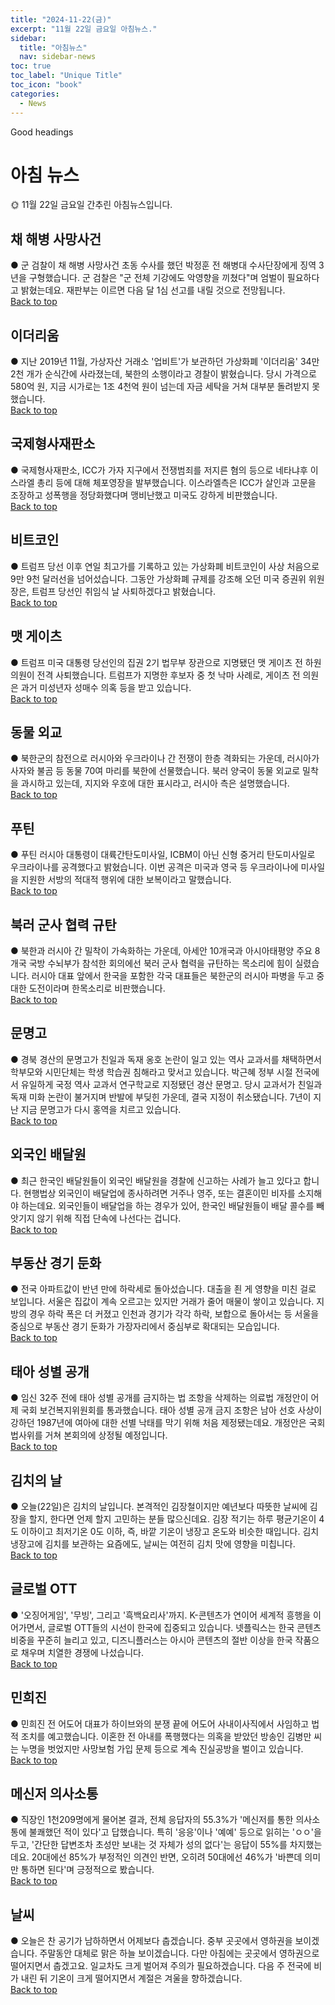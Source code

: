 ```yaml
---
title: "2024-11-22(금)"
excerpt: "11월 22일 금요일 아침뉴스."
sidebar:
  title: "아침뉴스"
  nav: sidebar-news
toc: true
toc_label: "Unique Title"
toc_icon: "book" 
categories:
  - News
---
```


Good headings

# 아침 뉴스
🌞 11월 22일 금요일 간추린 아침뉴스입니다.
## 채 해병 사망사건
● 군 검찰이 채 해병 사망사건 초동 수사를 했던 박정훈 전 해병대 수사단장에게 징역 3년을 구형했습니다. 군 검찰은 "군 전체 기강에도 악영향을 끼쳤다"며 엄벌이 필요하다고 밝혔는데요. 재판부는 이르면 다음 달 1심 선고를 내릴 것으로 전망됩니다.
<br>
<a href="#" class="btn btn--success">Back to top</a>
<br>
## 이더리움
● 지난 2019년 11월, 가상자산 거래소 '업비트'가 보관하던 가상화폐 '이더리움' 34만 2천 개가 순식간에 사라졌는데, 북한의 소행이라고 경찰이 밝혔습니다. 당시 가격으로 580억 원, 지금 시가로는 1조 4천억 원이 넘는데 자금 세탁을 거쳐 대부분 돌려받지 못했습니다.
<br>
<a href="#" class="btn btn--success">Back to top</a>
<br>
## 국제형사재판소
● 국제형사재판소, ICC가 가자 지구에서 전쟁범죄를 저지른 혐의 등으로 네타냐후 이스라엘 총리 등에 대해 체포영장을 발부했습니다. 이스라엘측은 ICC가 살인과 고문을 조장하고 성폭행을 정당화했다며 맹비난했고 미국도 강하게 비판했습니다.
<br>
<a href="#" class="btn btn--success">Back to top</a>
<br>
## 비트코인
● 트럼프 당선 이후 연일 최고가를 기록하고 있는 가상화폐 비트코인이 사상 처음으로 9만 9천 달러선을 넘어섰습니다. 그동안 가상화폐 규제를 강조해 오던 미국 증권위 위원장은, 트럼프 당선인 취임식 날 사퇴하겠다고 밝혔습니다.
<br>
<a href="#" class="btn btn--success">Back to top</a>
<br>
## 맷 게이츠
● 트럼프 미국 대통령 당선인의 집권 2기 법무부 장관으로 지명됐던 맷 게이츠 전 하원의원이 전격 사퇴했습니다. 트럼프가 지명한 후보자 중 첫 낙마 사례로, 게이츠 전 의원은 과거 미성년자 성매수 의혹 등을 받고 있습니다.
<br>
<a href="#" class="btn btn--success">Back to top</a>
<br>
## 동물 외교
● 북한군의 참전으로 러시아와 우크라이나 간 전쟁이 한층 격화되는 가운데, 러시아가 사자와 불곰 등 동물 70여 마리를 북한에 선물했습니다. 북러 양국이 동물 외교로 밀착을 과시하고 있는데, 지지와 우호에 대한 표시라고, 러시아 측은 설명했습니다.
<br>
<a href="#" class="btn btn--success">Back to top</a>
<br>
## 푸틴
● 푸틴 러시아 대통령이 대륙간탄도미사일, ICBM이 아닌 신형 중거리 탄도미사일로 우크라이나를 공격했다고 밝혔습니다. 이번 공격은 미국과 영국 등 우크라이나에 미사일을 지원한 서방의 적대적 행위에 대한 보복이라고 말했습니다.
<br>
<a href="#" class="btn btn--success">Back to top</a>
<br>
## 북러 군사 협력 규탄
● 북한과 러시아 간 밀착이 가속화하는 가운데, 아세안 10개국과 아시아태평양 주요 8개국 국방 수뇌부가 참석한 회의에선 북러 군사 협력을 규탄하는 목소리에 힘이 실렸습니다. 러시아 대표 앞에서 한국을 포함한 각국 대표들은 북한군의 러시아 파병을 두고 중대한 도전이라며 한목소리로 비판했습니다.
<br>
<a href="#" class="btn btn--success">Back to top</a>
<br>
## 문명고
● 경북 경산의 문명고가 친일과 독재 옹호 논란이 일고 있는 역사 교과서를 채택하면서 학부모와 시민단체는 학생 학습권 침해라고 맞서고 있습니다. 박근혜 정부 시절 전국에서 유일하게 국정 역사 교과서 연구학교로 지정됐던 경산 문명고. 당시 교과서가 친일과 독재 미화 논란이 불거지며 반발에 부딪힌 가운데, 결국 지정이 취소됐습니다. 7년이 지난 지금 문명고가 다시 홍역을 치르고 있습니다.
<br>
<a href="#" class="btn btn--success">Back to top</a>
<br>
## 외국인 배달원
● 최근 한국인 배달원들이 외국인 배달원을 경찰에 신고하는 사례가 늘고 있다고 합니다. 현행법상 외국인이 배달업에 종사하려면 거주나 영주, 또는 결혼이민 비자를 소지해야 하는데요. 외국인들이 배달업을 하는 경우가 있어, 한국인 배달원들이 배달 콜수를 빼앗기지 않기 위해 직접 단속에 나선다는 겁니다.
<br>
<a href="#" class="btn btn--success">Back to top</a>
<br>
## 부동산 경기 둔화
● 전국 아파트값이 반년 만에 하락세로 돌아섰습니다. 대출을 죈 게 영향을 미친 걸로 보입니다. 서울은 집값이 계속 오르고는 있지만 거래가 줄어 매물이 쌓이고 있습니다. 지방의 경우 하락 폭은 더 커졌고 인천과 경기가 각각 하락, 보합으로 돌아서는 등 서울을 중심으로 부동산 경기 둔화가 가장자리에서 중심부로 확대되는 모습입니다.
<br>
<a href="#" class="btn btn--success">Back to top</a>
<br>
## 태아 성별 공개
● 임신 32주 전에 태아 성별 공개를 금지하는 법 조항을 삭제하는 의료법 개정안이 어제 국회 보건복지위원회를 통과했습니다. 태아 성별 공개 금지 조항은 남아 선호 사상이 강하던 1987년에 여아에 대한 선별 낙태를 막기 위해 처음 제정됐는데요. 개정안은 국회 법사위를 거쳐 본회의에 상정될 예정입니다.
<br>
<a href="#" class="btn btn--success">Back to top</a>
<br>
## 김치의 날
● 오늘(22일)은 김치의 날입니다. 본격적인 김장철이지만 예년보다 따뜻한 날씨에 김장을 할지, 한다면 언제 할지 고민하는 분들 많으신데요. 김장 적기는 하루 평균기온이 4도 이하이고 최저기온 0도 이하, 즉, 바깥 기온이 냉장고 온도와 비슷한 때입니다. 김치냉장고에 김치를 보관하는 요즘에도, 날씨는 여전히 김치 맛에 영향을 미칩니다.
<br>
<a href="#" class="btn btn--success">Back to top</a>
<br>
## 글로벌 OTT
● '오징어게임', '무빙', 그리고 '흑백요리사'까지. K-콘텐츠가 연이어 세계적 흥행을 이어가면서, 글로벌 OTT들의 시선이 한국에 집중되고 있습니다. 넷플릭스는 한국 콘텐츠 비중을 꾸준히 늘리고 있고, 디즈니플러스는 아시아 콘텐츠의 절반 이상을 한국 작품으로 채우며 치열한 경쟁에 나섰습니다.
<br>
<a href="#" class="btn btn--success">Back to top</a>
<br>
## 민희진
● 민희진 전 어도어 대표가 하이브와의 분쟁 끝에 어도어 사내이사직에서 사임하고 법적 조치를 예고했습니다. 이혼한 전 아내를 폭행했다는 의혹을 받았던 방송인 김병만 씨는 누명을 벗었지만 사망보험 가입 문제 등으로 계속 진실공방을 벌이고 있습니다.
<br>
<a href="#" class="btn btn--success">Back to top</a>
<br>
## 메신저 의사소통
● 직장인 1천209명에게 물어본 결과, 전체 응답자의 55.3%가 '메신저를 통한 의사소통에 불쾌했던 적이 있다'고 답했습니다. 특히 '응응'이나 '예예' 등으로 읽히는 'ㅇㅇ'을 두고, '간단한 답변조차 초성만 보내는 것 자체가 성의 없다'는 응답이 55%를 차지했는데요. 20대에선 85%가 부정적인 의견인 반면, 오히려 50대에선 46%가 '바쁜데 의미만 통하면 된다'며 긍정적으로 봤습니다.
<br>
<a href="#" class="btn btn--success">Back to top</a>
<br>
## 날씨
● 오늘은 찬 공기가 남하하면서 어제보다 춥겠습니다. 중부 곳곳에서 영하권을 보이겠습니다. 주말동안 대체로 맑은 하늘 보이겠습니다. 다만 아침에는 곳곳에서 영하권으로 떨어지면서 춥겠고요. 일교차도 크게 벌어져 주의가 필요하겠습니다. 다음 주 전국에 비가 내린 뒤 기온이 크게 떨어지면서 계절은 겨울을 향하겠습니다.
<br>
<a href="#" class="btn btn--success">Back to top</a>
<br>
